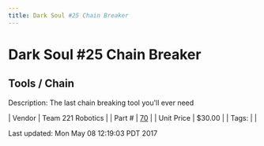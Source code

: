 ```yaml
---
title: Dark Soul #25 Chain Breaker
---
```


# Dark Soul #25 Chain Breaker
## Tools / Chain
Description: 	The last chain breaking tool you'll ever need 

| Vendor | Team 221 Robotics | 
| Part # | [70](http://www.team221.com/viewproduct.php?id=70) | 
| Unit Price | $30.00 | 
| Tags: |  | 

Last updated: Mon May 08 12:19:03 PDT 2017